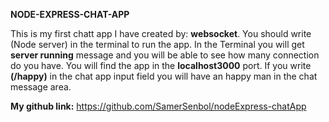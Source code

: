 **NODE-EXPRESS-CHAT-APP**

This is my first chatt app I have created by: **websocket**.
You should write (Node server) in the terminal to run the app.
In the Terminal you will get **server running** message and you will be able to see how many connection do you have.
You will find the app in the **localhost3000** port.
If you write **(/happy)** in the chat app input field you will have an happy man in the chat message area.

**My github link:**
https://github.com/SamerSenbol/nodeExpress-chatApp